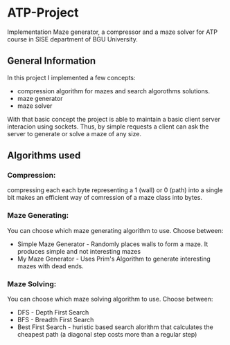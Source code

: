 # ATP-Project
Implementation Maze generator, a compressor and a maze solver for ATP course in SISE department of BGU University.

## General Information

In this project I implemented a few concepts:
- compression algorithm for mazes and search algorothms solutions.
- maze generator 
- maze solver

With that basic concept the project is able to maintain a basic client server interacion using sockets.
Thus, by simple requests a client can ask the server to generate or solve a maze of any size.

## Algorithms used
### Compression:
compressing each each byte representing a 1 (wall) or 0 (path) into a single bit makes an efficient way of comression of a maze class into bytes.

### Maze Generating:
You can choose which maze generating algorithm to use. Choose between:
- Simple Maze Generator - Randomly places walls to form a maze. It produces simple and not interesting mazes
- My Maze Generator - Uses Prim's Algorithm to generate interesting mazes with dead ends.

### Maze Solving:
You can choose which maze solving algorithm to use. Choose between:
- DFS - Depth First Search
- BFS - Breadth First Search
- Best First Search - huristic based search alorithm that calculates the cheapest path (a diagonal step costs more than a regular step)
